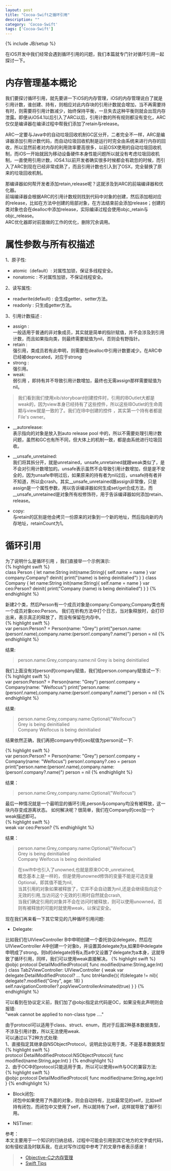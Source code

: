 ```yaml
---
layout: post
title: "Cocoa-Swift之循环引用"
description: ""
category: 'Cocoa-Swift'
tags: ['Cocoa-Swift']
---
```

{% include JB/setup %}

在iOS开发中我们经常会遇到循环引用的问题，我们本篇就专门针对循环引用一起探讨一下。

<!--more-->

# 内存管理基本概论  

我们要探讨循环引用，就先要讲一下iOS的内存管理，iOS的内存管理说白了就是引用计数，谁创建、持有，则相应对此内存块的引用计数就会增加，当不再需要持有时，则需要将引用计数减少，始终保持平衡，一旦失去这种平衡则就会出现内存泄露。即便从iOS4.1以后引入了ARC以后，引用计数的所有规则都没有变化，ARC仅仅是编译器在编译过程中帮我们添加了retain与release。

ARC一定要与Java中的自动垃圾回收机制GC区分开，二者完全不一样，ARC是编译器添加引用计数代码，而自动垃圾回收机制是运行时完全由系统来进行内存的回收，所以显然前者对内存的利用效率要高很多，以前OSX使用的自动垃圾回收机制，而iOS一开始就因为移动设备硬件本身性能问题所以就没有考虑垃圾回收机制，一直使用引用计数，iOS4.1以前开发者确实很多时候都会有疏忽的时候，而引入了ARC到现在已经非常成熟了，而且引用计数也引入到了OSX，完全替换了原来的垃圾回收机制。

那编译器如何帮开发者添加retain,release呢？这就涉及到ARC的前端编译器和优化器。  
前端编译器会根据ARC的引用计数规则找到代码中对象的创建，然后添加相对应的release，比如在方法中创建的局部对象，在方法结束前会添加release；创建的类对象也会在dealloc中添加release，实际编译过程会使用objc_retain与objc_release。  
ARC优化器即对前面做的工作的优化，删除冗余调用。  



# 属性参数与所有权描述    

1、原子性:    

* atomic（default）:  对属性加锁，保证多线程安全。      
* nonatomic :  不对属性加锁，不保证线程安全。      

2、读写属性:   

* readwrite(default) : 会生成getter、setter方法。      
* readonly : 只生成getter方法。    

3、引用计数描述 :   

* assign :       
  一般适用于普通的非对象成员，其实就是简单的指针赋值，并不会涉及到引用计数，而且如果指向类，则最终需要赋值为nil，否则会有野指针。    
* retain :    
  强引用，类成员若有此申明，则需要在dealloc中引用计数要减少。在ARC中已经被deprecated，对应于strong    
* strong :    
  强引用。      
* weak:    
  弱引用 ，即持有并不导致引用计数增加，最终也无需assign那样需要赋值为nil。    

>  我们看到我们使用xib/storyboard创建控件时，引用的IBOutlet大都是weak的，因为view本身已经持有了这些控件，所以这些IBOutlet的生命周期与view就是一致的了。我们在IB中创建的控件 ，其实第一个持有者都是File's owner。

* __autorelease:  
表示指向的对象是放入到auto release pool 中的，所以不需要处理引用计数问题，虽然和GC也有所不同，但大体上的机制一致，都是由系统进行垃圾回收。   


* __unsafe_unretained:  
我们将其拆分开，就是unretained，unsafe,unretained就跟weak类似了，是不会对引用计数增加的。unsafe表示虽然不会导致引用计数增加，但是是不安全的，因为unsafe申明过后，如果原来的持有者为nil过后，unsafe持有者并不知道，所以会crash。其实__unsafe_unretained跟assign非常像，只是assign是一个属性参数，用以告诉编译器如何生成set/get合成方法，而__unsafe_unretained是对象所有权修饰符，用于告诉编译器如何添加retain、release。

* copy:  
与retain的区别是他会拷贝一份原来的对象到一个新的地址，然后指向新的内存地址，retainCount为1。

# 循环引用  

为了说明什么是循环引用 ，我们直接举一个示例演示:   
{% highlight swift %}    
class Person {
    let name:String
    init(name:String){
        self.name = name
    }
    var company:Company?
    deinit{
        print("\(name) is being deinitialied")
    }
}
class Company {
    let name:String
    init(name:String){
        self.name = name
    }
    var ceo:Person?
    deinit{
        print("Company \(name) is being deinitialied")
    }
}
{% endhighlight %}   

新建2个类，然后Person有一个成员对象是company:Company,Company类也有一个成员对象ceo:Person。
我们在析构方法中打个日志，当对象释放时，会打印出来，表示真正的释放了，而没有保留在内存中。  
{% highlight swift %}    
var person:Person? = Person(name: "Grey")
print("person.name:\(person!.name),company.name:\(person!.company?.name)")
person = nil
{% endhighlight %}   

结果:  

> person.name:Grey,company.name:nil
> Grey is being deinitialied

我们上面没有对person的company赋值，我们给person.company赋值试一下:    
{% highlight swift %}    
var person:Person? = Person(name: "Grey")
person!.company = Company(name: "Weifocus")
print("person.name:\(person!.name),company.name:\(person!.company?.name)")
person = nil
{% endhighlight %}   

结果:   

> person.name:Grey,company.name:Optional("Weifocus")    
> Grey is being deinitialied    
> Company Weifocus is being deinitialied    

结果依然正确，我们再把company中的ceo赋值为person试一下:  

{% highlight swift %}    
var person:Person? = Person(name: "Grey")
person!.company = Company(name: "Weifocus")
person!.company?.ceo = person
print("person.name:\(person!.name),company.name:\(person!.company?.name)")
person = nil
{% endhighlight %}   

结果：

> person.name:Grey,company.name:Optional("Weifocus")

最后一种情况就是一个最明显的循环引用,person与company均没有被释放，这一块内存变成游离状态。
如何解决呢？很简单，我们在Company的ceo加一个weak描述即可。  
{% highlight swift %}    
weak var ceo:Person?
{% endhighlight %}   

结果：

> person.name:Grey,company.name:Optional("Weifocus")    
> Grey is being deinitialied     
> Company Weifocus is being deinitialied     

> 在swift中也引入了unowned,也就是原来OC中_unretained,    
> 概念基本上是一样的，但是使用unowned修饰的变量不能是可选变量Optional，即其值不能为nil,  
> 当其引用的对象如果被释放了，它并不会自动置为nil,还是会继续指向这个无效的引用,当访问这个无效的引用时自然就会crash,  
> 当我们确定引用的对象并不会在访问时被释放，则可以使用unowned，否则有被释放的可能时就使用weak，以保证安全。    


现在我们再来看一下其它常见的几种循环引用问题:  

+ Delegate:  

比如我们在UIViewController B中申明创建一个委托协议delegate，然后在UIViewController A中创建一个对象b，并设置其delegate为a,如果B中delegate申明成了strong，则b的delegate持有a,而a中又设置了delegate为a本身，这就导致了循环引用，同样，我们可以使用weak直接解决。
{% highlight swift %}    
@objc protocol DetailModifiedProtocol{
    func modified(name:String,age:Int)
}
class Tab2ViewController: UIViewController {
    weak var delegate:DetailModifiedProtocol?
    ...
    func btnHandle(){
        if(delegate != nil){
            delegate?.modified("Grey", age: 18)
        }
        self.navigationController?.popViewControllerAnimated(true)
    }
}
{% endhighlight %}   

可以看到在协议定义前，我们加了@objc指定此代码是OC，如果没有此声明则会报错:  
"weak cannot be applied to non-class type ...."

由于protocol可以适用于class、struct、enum，而对于后面2种基本数据类型，不涉及引用计数，所以无法使用weak.    
可以通过以下2种方式处理:    
1、直接指定其继承自NSObjectProtocol，说明此协议用于类，不是基本数据类型    
{% highlight swift %}    
protocol DetailModifiedProtocol:NSObjectProtocol{
    func modified(name:String,age:Int)
}
{% endhighlight %}   
2、由于OC中的protocol只能适用于类，所以可以使用swift与OC的兼容方法:    
{% highlight swift %}    
@objc protocol DetailModifiedProtocol{
    func modified(name:String,age:Int)
}
{% endhighlight %} 
 
+ Block闭包:  
闭包中如果使用了外面的对象，则会自动持有，比如最常见的self，比如self持有闭包，而闭包中又使用了self，所以就持有了self，这样就导致了循环引用。  





+ NSTimer: 


参考：  
本文主要用于一个知识的归纳总结，过程中可能会引用到其它地方的文字或代码，如有侵权请及时联系我，在此对写作过程中参考了的文章作者表示感谢！ 

> * [Objective-C之内存管理](http://www.cnblogs.com/kenshincui/p/3870325.html)  
> * [Swift Tips](http://swifter.tips/retain-cycle/)

